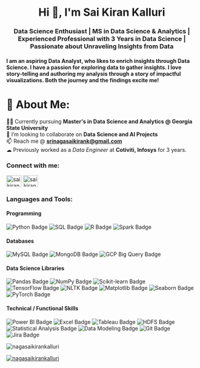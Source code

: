 <h1 align="center">Hi 👋, I'm Sai Kiran Kalluri</h1>
<h3 align="center">Data Science Enthusiast | MS in Data Science & Analytics | Experienced Professional with 3 Years in Data Science | Passionate about Unraveling Insights from Data</h3>

#### I am an aspiring Data Analyst, who likes to enrich insights through Data Science. I have a passion for exploring data to gather insights. I love story-telling and authoring my analysis through a story of impactful visualizations. Both the journey and the findings excite me! ####

# 💫 About Me:
🧑‍🎓 Currently pursuing **Master's in Data Science and Analytics @ Georgia State University**<br>
👯 I’m looking to collaborate on **Data Science and AI Projects**<br>
📫 Reach me @ **srinagasaikirank@gmail.com**<br>
☁  Previously worked as a <em>Data Engineer</em> at <strong>Cotiviti, Infosys</strong> for 3 years.</li>


<h3 align="left">Connect with me:</h3>
<p align="left">
<a href="https://linkedin.com/in/saikirankalluri" target="blank"><img align="center" src="https://raw.githubusercontent.com/rahuldkjain/github-profile-readme-generator/master/src/images/icons/Social/linked-in-alt.svg" alt="saikirankalluri" height="30" width="40" /></a>
<a href="https://www.leetcode.com/saikiran_kalluri123" target="blank"><img align="center" src="https://raw.githubusercontent.com/rahuldkjain/github-profile-readme-generator/master/src/images/icons/Social/leet-code.svg" alt="saikiran_kalluri123" height="30" width="40" /></a>
</p>



<h3 align="left">Languages and Tools:</h3>

<h4> Programming </h4>
<p align="left">
<img src="https://img.shields.io/badge/Python-3776AB?style=for-the-badge&logo=Python&logoColor=white" alt="Python Badge" />
<img src="https://img.shields.io/badge/SQL-4479A1?style=for-the-badge&logo=MySQL&logoColor=white" alt="SQL Badge" />
<img src="https://img.shields.io/badge/R-276DC3?style=for-the-badge&logo=R&logoColor=white" alt="R Badge" />
<img src="https://img.shields.io/badge/Spark-E25A1C?style=for-the-badge&logo=ApacheSpark&logoColor=white" alt="Spark Badge" />
</p>

<h4> Databases </h4>
<p align="left">
<img src="https://img.shields.io/badge/MySQL-4479A1?style=for-the-badge&logo=MySQL&logoColor=white" alt="MySQL Badge" />
<img src="https://img.shields.io/badge/MongoDB-47A248?style=for-the-badge&logo=MongoDB&logoColor=white" alt="MongoDB Badge" />
<img src="https://img.shields.io/badge/GCP Big Query-4285F4?style=for-the-badge&logo=GoogleCloud&logoColor=white" alt="GCP Big Query Badge" />
</p>

<h4> Data Science Libraries </h4>
<p align="left">
<img src="https://img.shields.io/badge/Pandas-150458?style=for-the-badge&logo=Pandas&logoColor=white" alt="Pandas Badge" />
<img src="https://img.shields.io/badge/NumPy-013243?style=for-the-badge&logo=NumPy&logoColor=white" alt="NumPy Badge" />
<img src="https://img.shields.io/badge/Scikit Learn-F7931E?style=for-the-badge&logo=scikit-learn&logoColor=white" alt="Scikit-learn Badge" />
<img src="https://img.shields.io/badge/TensorFlow-FF6F00?style=for-the-badge&logo=TensorFlow&logoColor=white" alt="TensorFlow Badge" />
<img src="https://img.shields.io/badge/NLTK-2E3440?style=for-the-badge&logo=NLTK&logoColor=white" alt="NLTK Badge" />
<img src="https://img.shields.io/badge/Matplotlib-11557C?style=for-the-badge&logo=Matplotlib&logoColor=white" alt="Matplotlib Badge" />
<img src="https://img.shields.io/badge/Seaborn-76B900?style=for-the-badge&logo=Seaborn&logoColor=white" alt="Seaborn Badge" />
<img src="https://img.shields.io/badge/PyTorch-EE4C2C?style=for-the-badge&logo=PyTorch&logoColor=white" alt="PyTorch Badge" />
</p>

<h4> Technical / Functional Skills </h4>
<p align="left">
<img src="https://img.shields.io/badge/Power BI-F2C811?style=for-the-badge&logo=PowerBI&logoColor=black" alt="Power BI Badge" />
<img src="https://img.shields.io/badge/Excel-217346?style=for-the-badge&logo=MicrosoftExcel&logoColor=white" alt="Excel Badge" />
<img src="https://img.shields.io/badge/Tableau-E97627?style=for-the-badge&logo=Tableau&logoColor=white" alt="Tableau Badge" />
<img src="https://img.shields.io/badge/HDFS-66CCFF?style=for-the-badge&logo=Hadoop&logoColor=white" alt="HDFS Badge" />
<img src="https://img.shields.io/badge/Statistical Analysis-FFD43B?style=for-the-badge" alt="Statistical Analysis Badge" />
<img src="https://img.shields.io/badge/Data Modeling-007ACC?style=for-the-badge" alt="Data Modeling Badge" />
<img src="https://img.shields.io/badge/Git-F05032?style=for-the-badge&logo=Git&logoColor=white" alt="Git Badge" />
<img src="https://img.shields.io/badge/Jira-0052CC?style=for-the-badge&logo=Jira&logoColor=white" alt="Jira Badge" />
</p>


<p align="left"> <img src="https://komarev.com/ghpvc/?username=nagasaikirankalluri&label=Profile%20views&color=0e75b6&style=flat" alt="nagasaikirankalluri" /> </p>
<p align="left"> <a href="https://github.com/ryo-ma/github-profile-trophy"><img src="https://github-profile-trophy.vercel.app/?username=nagasaikirankalluri" alt="nagasaikirankalluri" /></a> </p>


